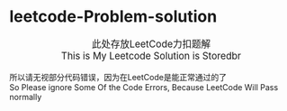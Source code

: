 # leetcode-Problem-solution
<big><center>此处存放LeetCode力扣题解<br/>This is My Leetcode Solution is Storedbr <br/></center>
</big><br/>所以请无视部分代码错误，因为在LeetCode是能正常通过的了<br/>So Please ignore Some Of the Code Errors, Because LeetCode Will Pass normally